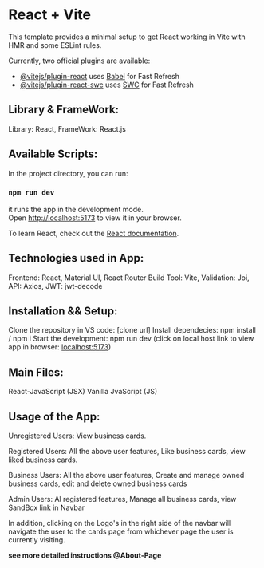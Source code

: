 # React + Vite #

This template provides a minimal setup to get React working in Vite with HMR and some ESLint rules.

Currently, two official plugins are available:

- [@vitejs/plugin-react](https://github.com/vitejs/vite-plugin-react/blob/main/packages/plugin-react/README.md) uses [Babel](https://babeljs.io/) for Fast Refresh
- [@vitejs/plugin-react-swc](https://github.com/vitejs/vite-plugin-react-swc) uses [SWC](https://swc.rs/) for Fast Refresh

## Library & FrameWork:

Library: React,
FrameWork: React.js

## Available Scripts:

In the project directory, you can run:
### `npm run dev` ###
it runs the app in the development mode.\
Open [http://localhost:5173](http://localhost:5173) to view it in your browser.

To learn React, check out the [React documentation](https://reactjs.org/).

## Technologies used in App:

Frontend: React, Material UI, React Router
Build Tool: Vite,
Validation: Joi,
API: Axios,
JWT: jwt-decode

## Installation && Setup: 

Clone the repository in VS code: [clone url]
Install dependecies: npm install / npm i
Start the development: npm run dev (click on local host link to view app in browser: [localhost:5173](http://localhost:5173/))


## Main Files:

React-JavaScript (JSX)
Vanilla JvaScript (JS)

## Usage of the App:

Unregistered Users: View business cards.

Registered Users: All the above user features, Like business cards, view liked business cards.

Business Users: All the above user features, Create and manage owned business cards, edit and delete owned business cards

Admin Users: Al registered features, Manage all business cards, view SandBox link in Navbar

In addition, clicking on the Logo's in the right side of the navbar will navigate the user to the cards page from whichever page the user is currently visiting.

**see more detailed instructions @About-Page**
